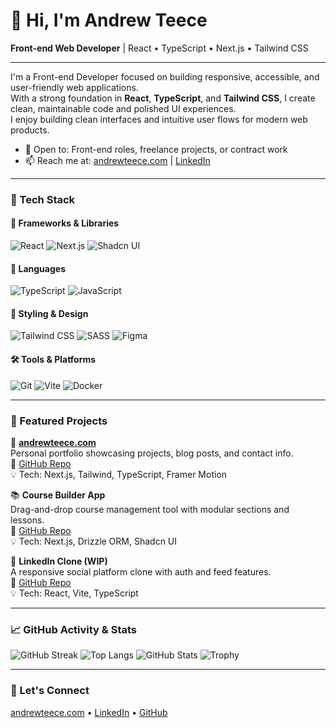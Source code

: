 # 👋 Hi, I'm Andrew Teece  
**Front-end Web Developer** | React • TypeScript • Next.js • Tailwind CSS

---

I'm a Front-end Developer focused on building responsive, accessible, and user-friendly web applications.  
With a strong foundation in **React**, **TypeScript**, and **Tailwind CSS**, I create clean, maintainable code and polished UI experiences.  
I enjoy building clean interfaces and intuitive user flows for modern web products.

- 💼 Open to: Front-end roles, freelance projects, or contract work  
- 📫 Reach me at: [andrewteece.com](https://andrewteece.com) | [LinkedIn](https://www.linkedin.com/in/andrew-teece/)

---

### 🧰 Tech Stack

#### 🧱 Frameworks & Libraries  
![React](https://img.shields.io/badge/-React-20232A?style=for-the-badge&logo=react)
![Next.js](https://img.shields.io/badge/-Next.js-000?style=for-the-badge&logo=next.js)
![Shadcn UI](https://img.shields.io/badge/-Shadcn%20UI-111827?style=for-the-badge&logo=vercel&logoColor=white)

#### 🧠 Languages  
![TypeScript](https://img.shields.io/badge/-TypeScript-3178C6?style=for-the-badge&logo=typescript)
![JavaScript](https://img.shields.io/badge/-JavaScript-F7DF1E?style=for-the-badge&logo=javascript)

#### 🎨 Styling & Design  
![Tailwind CSS](https://img.shields.io/badge/-Tailwind%20CSS-38B2AC?style=for-the-badge&logo=tailwind-css)
![SASS](https://img.shields.io/badge/-SASS-CC6699?style=for-the-badge&logo=sass)
![Figma](https://img.shields.io/badge/-Figma-000000?style=for-the-badge&logo=figma)

#### 🛠 Tools & Platforms  
![Git](https://img.shields.io/badge/-Git-F05032?style=for-the-badge&logo=git)
![Vite](https://img.shields.io/badge/-Vite-646CFF?style=for-the-badge&logo=vite)
![Docker](https://img.shields.io/badge/-Docker-2496ED?style=for-the-badge&logo=docker)

---

### 📌 Featured Projects

🎨 **[andrewteece.com](https://andrewteece.com)**  
Personal portfolio showcasing projects, blog posts, and contact info.  
🔗 [GitHub Repo](https://github.com/andrewteece/andrewteece.com)  
💡 Tech: Next.js, Tailwind, TypeScript, Framer Motion

📚 **Course Builder App**  
Drag-and-drop course management tool with modular sections and lessons.  
🔗 [GitHub Repo](https://github.com/andrewteece/course-builder)  
💡 Tech: Next.js, Drizzle ORM, Shadcn UI

🔗 **LinkedIn Clone (WIP)**  
A responsive social platform clone with auth and feed features.  
🔗 [GitHub Repo](https://github.com/andrewteece/linkedin-clone)  
💡 Tech: React, Vite, TypeScript

---

### 📈 GitHub Activity & Stats

![GitHub Streak](https://streak-stats.demolab.com?user=andrewteece&theme=default)
![Top Langs](https://github-readme-stats.vercel.app/api/top-langs/?username=andrewteece&layout=compact&theme=default)
![GitHub Stats](https://github-readme-stats.vercel.app/api?username=andrewteece&show_icons=true&theme=default)
![Trophy](https://github-profile-trophy.vercel.app/?username=andrewteece&theme=flat&no-frame=true&column=7)

---

### 🤝 Let's Connect

[andrewteece.com](https://andrewteece.com) • [LinkedIn](https://www.linkedin.com/in/andrew-teece/) • [GitHub](https://github.com/andrewteece)
